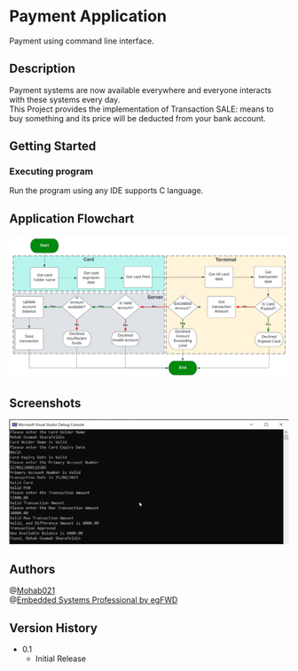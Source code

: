 # Payment Application
Payment using command line interface.

## Description
Payment systems are now available everywhere and everyone interacts with these systems every day.  
This Project provides the implementation of Transaction SALE: means to buy something and its price will be deducted from your bank account.

## Getting Started
### Executing program
Run the program using any IDE supports C language.

## Application Flowchart
![Image_01](assets/Scr_02.jpeg?raw=true)

## Screenshots
![Image_01](assets/Scr_01.png?raw=true)

## Authors
@[Mohab021](https://github.com/Mohab021)  
@[Embedded Systems Professional by egFWD](https://egfwd.com/specializtion/professional-embedded-systems/)

## Version History
- 0.1
  - Initial Release
